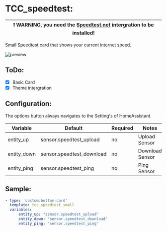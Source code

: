 # TCC_speedtest:

| :exclamation: WARNING, you need the [Speedtest.net](https://www.home-assistant.io/integrations/speedtestdotnet/) intergration to be installed! |
| ---------------------------------------------------------------------------------------------------------------------------------------------- |

Small Speedtest card that shows your current internet speed.

![preview](card_speedtest_small_preview.png)

## ToDo:

- [x] Basic Card 
- [x] Theme intergration

## Configuration:

The options button always navigates to the Setting's of HomeAssistant.

| Variable    | Default                   | Required | Notes           |
| ----------- | ------------------------- | -------- | --------------- |
| entity_up   | sensor.speedtest_upload   | no       | Upload Sensor   |
| entity_down | sensor.speedtest_download | no       | Download Sensor |
| entity_ping | sensor.speedtest_ping     | no       | Ping Sensor     |

## Sample:

```yaml
- type: 'custom:button-card'
  template: tcc_speedtest_small
  variables:
      entity_up: "sensor.speedtest_upload"
      entity_down: "sensor.speedtest_download"
      entity_ping: "sensor.speedtest_ping"
```